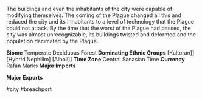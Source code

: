 The buildings and even the inhabitants of the city were capable of modifying themselves. The coming of the Plague changed all this and reduced the city and its inhabitants to a level of technology that the Plague could not attack. By the time that the worst of the Plague had passed, the city was almost unrecognizable, its buildings twisted and deformed and the population decimated by the Plague.

**Biome**
Temperate Deciduous Forest
**Dominating Ethnic Groups**
[Kaltoran]] [Hybrid Nephilim] [Alboli]]
**Time Zone**
Central Sanasian Time
**Currency**
Rafan Marks
**Major Imports**

**Major Exports**

#city #breachport